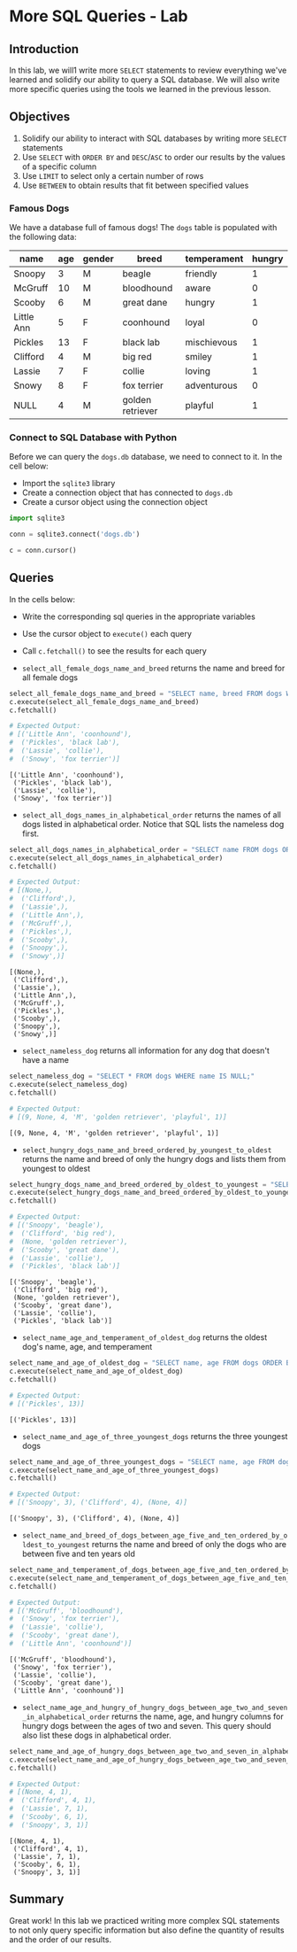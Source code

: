 
# More SQL Queries - Lab

## Introduction

In this lab, we will1 write more `SELECT` statements to review everything we've learned and solidify our ability to query a SQL database.  We will also write more specific queries using the tools we learned in the previous lesson.

## Objectives

1. Solidify our ability to interact with SQL databases by writing more `SELECT` statements
2. Use `SELECT` with `ORDER BY` and `DESC`/`ASC` to order our results by the values of a specific column
3. Use `LIMIT` to select only a certain number of rows
4. Use `BETWEEN` to obtain results that fit between specified values

### Famous Dogs

We have a database full of famous dogs!  The `dogs` table is populated with the following data:

|name      |age    |gender |breed           |temperament|hungry |
|----------|-------|-------|----------------|-----------|-------|
|Snoopy    |3      |M      |beagle          |friendly   |1      |
|McGruff   |10     |M      |bloodhound      |aware      |0      |
|Scooby    |6      |M      |great dane      |hungry     |1      |
|Little Ann|5      |F      |coonhound       |loyal      |0      |
|Pickles   |13     |F      |black lab       |mischievous|1      |
|Clifford  |4      |M      |big red         |smiley     |1      |
|Lassie    |7      |F      |collie          |loving     |1      |
|Snowy     |8      |F      |fox terrier     |adventurous|0      |
|NULL      |4      |M      |golden retriever|playful    |1      |

### Connect to SQL Database with Python

Before we can query the `dogs.db` database, we need to connect to it.  In the cell below:

* Import the `sqlite3` library
* Create a connection object that has connected to `dogs.db`
* Create a cursor object using the connection object


```python
import sqlite3

conn = sqlite3.connect('dogs.db')

c = conn.cursor()
```

## Queries

In the cells below:

* Write the corresponding sql queries in the appropriate variables
* Use the cursor object to `execute()` each query
* Call `c.fetchall()` to see the results for each query

* `select_all_female_dogs_name_and_breed` returns the name and breed for all female dogs


```python
select_all_female_dogs_name_and_breed = "SELECT name, breed FROM dogs WHERE gender = 'F';"
c.execute(select_all_female_dogs_name_and_breed)
c.fetchall()

# Expected Output:
# [('Little Ann', 'coonhound'),
#  ('Pickles', 'black lab'),
#  ('Lassie', 'collie'),
#  ('Snowy', 'fox terrier')]
```




    [('Little Ann', 'coonhound'),
     ('Pickles', 'black lab'),
     ('Lassie', 'collie'),
     ('Snowy', 'fox terrier')]



* `select_all_dogs_names_in_alphabetical_order` returns the names of all dogs listed in alphabetical order.  Notice that SQL lists the nameless dog first.


```python
select_all_dogs_names_in_alphabetical_order = "SELECT name FROM dogs ORDER BY name;"
c.execute(select_all_dogs_names_in_alphabetical_order)
c.fetchall()

# Expected Output:
# [(None,),
#  ('Clifford',),
#  ('Lassie',),
#  ('Little Ann',),
#  ('McGruff',),
#  ('Pickles',),
#  ('Scooby',),
#  ('Snoopy',),
#  ('Snowy',)]
```




    [(None,),
     ('Clifford',),
     ('Lassie',),
     ('Little Ann',),
     ('McGruff',),
     ('Pickles',),
     ('Scooby',),
     ('Snoopy',),
     ('Snowy',)]



* `select_nameless_dog` returns all information for any dog that doesn't have a name


```python
select_nameless_dog = "SELECT * FROM dogs WHERE name IS NULL;"
c.execute(select_nameless_dog)
c.fetchall()

# Expected Output:
# [(9, None, 4, 'M', 'golden retriever', 'playful', 1)]
```




    [(9, None, 4, 'M', 'golden retriever', 'playful', 1)]



* `select_hungry_dogs_name_and_breed_ordered_by_youngest_to_oldest` returns the name and breed of only the hungry dogs and lists them from youngest to oldest


```python
select_hungry_dogs_name_and_breed_ordered_by_oldest_to_youngest = "SELECT name, breed FROM dogs WHERE hungry = 1 ORDER BY age;"
c.execute(select_hungry_dogs_name_and_breed_ordered_by_oldest_to_youngest)
c.fetchall()

# Expected Output:
# [('Snoopy', 'beagle'),
#  ('Clifford', 'big red'),
#  (None, 'golden retriever'),
#  ('Scooby', 'great dane'),
#  ('Lassie', 'collie'),
#  ('Pickles', 'black lab')]
```




    [('Snoopy', 'beagle'),
     ('Clifford', 'big red'),
     (None, 'golden retriever'),
     ('Scooby', 'great dane'),
     ('Lassie', 'collie'),
     ('Pickles', 'black lab')]



* `select_name_age_and_temperament_of_oldest_dog` returns the oldest dog's name, age, and temperament


```python
select_name_and_age_of_oldest_dog = "SELECT name, age FROM dogs ORDER BY age DESC LIMIT 1;"
c.execute(select_name_and_age_of_oldest_dog)
c.fetchall()

# Expected Output:
# [('Pickles', 13)]

```




    [('Pickles', 13)]



* `select_name_and_age_of_three_youngest_dogs` returns the three youngest dogs


```python
select_name_and_age_of_three_youngest_dogs = "SELECT name, age FROM dogs ORDER BY age LIMIT 3;"
c.execute(select_name_and_age_of_three_youngest_dogs)
c.fetchall()

# Expected Output:
# [('Snoopy', 3), ('Clifford', 4), (None, 4)]
```




    [('Snoopy', 3), ('Clifford', 4), (None, 4)]



* `select_name_and_breed_of_dogs_between_age_five_and_ten_ordered_by_oldest_to_youngest` returns the name and breed of only the dogs who are between five and ten years old


```python
select_name_and_temperament_of_dogs_between_age_five_and_ten_ordered_by_oldest_to_youngest = "SELECT name, breed FROM DOGS WHERE age BETWEEN 5 AND 10 ORDER BY age DESC;"
c.execute(select_name_and_temperament_of_dogs_between_age_five_and_ten_ordered_by_oldest_to_youngest)
c.fetchall()

# Expected Output: 
# [('McGruff', 'bloodhound'),
#  ('Snowy', 'fox terrier'),
#  ('Lassie', 'collie'),
#  ('Scooby', 'great dane'),
#  ('Little Ann', 'coonhound')]
```




    [('McGruff', 'bloodhound'),
     ('Snowy', 'fox terrier'),
     ('Lassie', 'collie'),
     ('Scooby', 'great dane'),
     ('Little Ann', 'coonhound')]



* `select_name_age_and_hungry_of_hungry_dogs_between_age_two_and_seven_in_alphabetical_order` returns the name, age, and hungry columns for hungry dogs between the ages of two and seven.  This query should also list these dogs in alphabetical order.


```python
select_name_and_age_of_hungry_dogs_between_age_two_and_seven_in_alphabetical_order = "SELECT name, age, hungry FROM dogs WHERE hungry = 1 AND age BETWEEN 2 AND 7 ORDER BY name;"
c.execute(select_name_and_age_of_hungry_dogs_between_age_two_and_seven_in_alphabetical_order)
c.fetchall()

# Expected Output:
# [(None, 4, 1),
#  ('Clifford', 4, 1),
#  ('Lassie', 7, 1),
#  ('Scooby', 6, 1),
#  ('Snoopy', 3, 1)]
```




    [(None, 4, 1),
     ('Clifford', 4, 1),
     ('Lassie', 7, 1),
     ('Scooby', 6, 1),
     ('Snoopy', 3, 1)]



## Summary

Great work! In this lab we practiced writing more complex SQL statements to not only query specific information but also define the quantity of results and the order of our results. 
